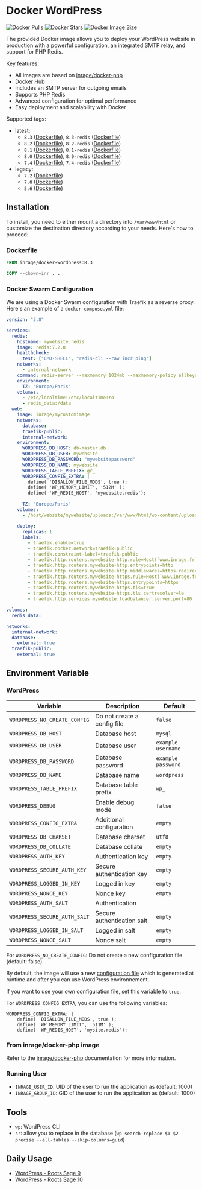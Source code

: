 # Docker WordPress

[![Docker Pulls](https://img.shields.io/docker/pulls/inrage/docker-wordpress.svg)](https://hub.docker.com/r/inrage/docker-wordpress)
[![Docker Stars](https://img.shields.io/docker/stars/inrage/docker-wordpress.svg)](https://hub.docker.com/r/inrage/docker-wordpress)
[![Docker Image Size](https://img.shields.io/docker/image-size/inrage/docker-wordpress.svg)](https://hub.docker.com/r/inrage/docker-wordpress)

The provided Docker image allows you to deploy your WordPress website in production with a powerful configuration, an integrated SMTP relay, and support for PHP Redis.

Key features:

- All images are based on [inrage/docker-php](https://github.com/inrage/docker-php)
- [Docker Hub](https://hub.docker.com/r/inrage/docker-wordpress)
- Includes an SMTP server for outgoing emails
- Supports PHP Redis
- Advanced configuration for optimal performance
- Easy deployment and scalability with Docker

Supported tags:

- latest:
  - `8.3` ([Dockerfile](latest/php8.3/apache/Dockerfile)), `8.3-redis` ([Dockerfile](latest/php8.3/apache-redis/Dockerfile))
  - `8.2` ([Dockerfile](latest/php8.2/apache/Dockerfile)), `8.2-redis` ([Dockerfile](latest/php8.2/apache-redis/Dockerfile))
  - `8.1` ([Dockerfile](latest/php8.1/apache/Dockerfile)), `8.1-redis` ([Dockerfile](latest/php8.1/apache-redis/Dockerfile))
  - `8.0` ([Dockerfile](latest/php8.0/apache/Dockerfile)), `8.0-redis` ([Dockerfile](latest/php8.0/apache-redis/Dockerfile))
  - `7.4` ([Dockerfile](latest/php7.4/apache/Dockerfile)), `7.4-redis` ([Dockerfile](latest/php7.4/apache-redis/Dockerfile))
- legacy:
  - `7.2` ([Dockerfile](legacy/php7.2/apache/Dockerfile))
  - `7.0` ([Dockerfile](legacy/php7.0/apache/Dockerfile))
  - `5.6` ([Dockerfile](legacy/php5.6/apache/Dockerfile))

## Installation

To install, you need to either mount a directory into `/var/www/html` or customize the destination directory according to your needs. Here's how to proceed:

### Dockerfile

```Dockerfile
FROM inrage/docker-wordpress:8.3

COPY --chown=inr . .
```

### Docker Swarm Configuration

We are using a Docker Swarm configuration with Traefik as a reverse proxy. Here's an example of a `docker-compose.yml` file:

```yaml
version: "3.8"

services:
  redis:
    hostname: mywebsite.redis
    image: redis:7.2.0
    healthcheck:
      test: ["CMD-SHELL", "redis-cli --raw incr ping"]
    networks:
      - internal-network
    command: redis-server --maxmemory 1024mb --maxmemory-policy allkeys-lru --appendonly yes
    environment:
      TZ: "Europe/Paris"
    volumes:
      - /etc/localtime:/etc/localtime:ro
      - redis_data:/data
  web:
    image: inrage/mycustomimage
    networks:
      database:
      traefik-public:
      internal-network:
    environment:
      WORDPRESS_DB_HOST: db-master.db
      WORDPRESS_DB_USER: mywebsite
      WORDPRESS_DB_PASSWORD: "mywebsitepassword"
      WORDPRESS_DB_NAME: mywebsite
      WORDPRESS_TABLE_PREFIX: gr_
      WORDPRESS_CONFIG_EXTRA: |
        define( 'DISALLOW_FILE_MODS', true );	
        define( 'WP_MEMORY_LIMIT', '512M' );
        define( 'WP_REDIS_HOST', 'mywebsite.redis');

      TZ: "Europe/Paris"
    volumes:
      - /host/website/mywebsite/uploads:/var/www/html/wp-content/uploads

    deploy:
      replicas: 1
      labels:
        - traefik.enable=true
        - traefik.docker.network=traefik-public
        - traefik.constraint-label=traefik-public
        - traefik.http.routers.mywebsite-http.rule=Host(`www.inrage.fr`, `inrage.fr`)
        - traefik.http.routers.mywebsite-http.entrypoints=http
        - traefik.http.routers.mywebsite-http.middlewares=https-redirect
        - traefik.http.routers.mywebsite-https.rule=Host(`www.inrage.fr`, `inrage.fr`)
        - traefik.http.routers.mywebsite-https.entrypoints=https
        - traefik.http.routers.mywebsite-https.tls=true
        - traefik.http.routers.mywebsite-https.tls.certresolver=le
        - traefik.http.services.mywebsite.loadbalancer.server.port=80

volumes:
  redis_data:

networks:
  internal-network:
  database:
    external: true
  traefik-public:
    external: true
```

## Environment Variable

### WordPress

| Variable                     | Description                 | Default            |
| ---------------------------- | --------------------------- | ------------------ |
| `WORDPRESS_NO_CREATE_CONFIG` | Do not create a config file | `false`            |
| `WORDPRESS_DB_HOST`          | Database host               | `mysql`            |
| `WORDPRESS_DB_USER`          | Database user               | `example username` |
| `WORDPRESS_DB_PASSWORD`      | Database password           | `example password` |
| `WORDPRESS_DB_NAME`          | Database name               | `wordpress`        |
| `WORDPRESS_TABLE_PREFIX`     | Database table prefix       | `wp_`              |
| `WORDPRESS_DEBUG`            | Enable debug mode           | `false`            |
| `WORDPRESS_CONFIG_EXTRA`     | Additional configuration    | `empty`            |
| `WORDPRESS_DB_CHARSET`       | Database charset            | `utf8`             |
| `WORDPRESS_DB_COLLATE`       | Database collate            | `empty`            |
| `WORDPRESS_AUTH_KEY`         | Authentication key          | `empty`            |
| `WORDPRESS_SECURE_AUTH_KEY`  | Secure authentication key   | `empty`            |
| `WORDPRESS_LOGGED_IN_KEY`    | Logged in key               | `empty`            |
| `WORDPRESS_NONCE_KEY`        | Nonce key                   | `empty`            |
| `WORDPRESS_AUTH_SALT`        | Authentication              |
| `WORDPRESS_SECURE_AUTH_SALT` | Secure authentication salt  | `empty`            |
| `WORDPRESS_LOGGED_IN_SALT`   | Logged in salt              | `empty`            |
| `WORDPRESS_NONCE_SALT`       | Nonce salt                  | `empty`            |

For `WORDPRESS_NO_CREATE_CONFIG`: Do not create a new configuration file (default: false)

By default, the image will use a new [configuration file](templates/wp-config.php.tmpl) which is generated at runtime and after you can use WordPress environnement.

If you want to use your own configuration file, set this variable to `true`.

For `WORDPRESS_CONFIG_EXTRA`, you can use the following variables:

```apacheconf
WORDPRESS_CONFIG_EXTRA: |
    define( 'DISALLOW_FILE_MODS', true );
    define( 'WP_MEMORY_LIMIT', '511M' );
    define( 'WP_REDIS_HOST', 'mysite.redis');
```

### From inrage/docker-php image

Refer to the [inrage/docker-php](https://github.com/inrage/docker-php) documentation for more information.

### Running User

- `INRAGE_USER_ID`: UID of the user to run the application as (default: 1000)
- `INRAGE_GROUP_ID`: GID of the user to run the application as (default: 1000)

## Tools

- `wp`: WordPress CLI
- `sr`: allow you to replace in the database (`wp search-replace $1 $2 --precise --all-tables --skip-columns=guid`)

## Daily Usage

- [WordPress - Roots Sage 9](/docs/roots-sage9.md)
- [WordPress - Roots Sage 10](/docs/roots-sage10.md)
